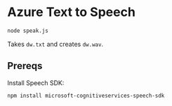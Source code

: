 # Azure Text to Speech

```bash
node speak.js
```

Takes `dw.txt` and creates `dw.wav`.

## Prereqs

Install Speech SDK:

```bash
npm install microsoft-cognitiveservices-speech-sdk
```

